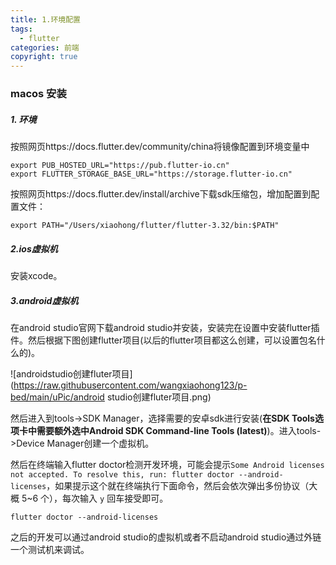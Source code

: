 ```yaml
---
title: 1.环境配置
tags:
  - flutter
categories: 前端
copyright: true
---
```


### macos 安装

##### 1. 环境

按照网页https://docs.flutter.dev/community/china将镜像配置到环境变量中

```shell
export PUB_HOSTED_URL="https://pub.flutter-io.cn"
export FLUTTER_STORAGE_BASE_URL="https://storage.flutter-io.cn"
```

按照网页https://docs.flutter.dev/install/archive下载sdk压缩包，增加配置到配置文件：

```shell
export PATH="/Users/xiaohong/flutter/flutter-3.32/bin:$PATH"
```

##### 2.ios虚拟机

安装xcode。

##### 3.android虚拟机

在android studio官网下载android studio并安装，安装完在设置中安装flutter插件。然后根据下图创建flutter项目(以后的flutter项目都这么创建，可以设置包名什么的)。

![androidstudio创建fluter项目](https://raw.githubusercontent.com/wangxiaohong123/p-bed/main/uPic/android studio创建fluter项目.png)

然后进入到tools->SDK Manager，选择需要的安卓sdk进行安装(**在SDK Tools选项卡中需要额外选中Android SDK Command-line Tools (latest)**)。进入tools->Device Manager创建一个虚拟机。

然后在终端输入flutter doctor检测开发环境，可能会提示`Some Android licenses not accepted. To resolve this, run: flutter doctor --android-licenses`，如果提示这个就在终端执行下面命令，然后会依次弹出多份协议（大概 5~6 个），每次输入 `y` 回车接受即可。

```shell
flutter doctor --android-licenses
```

之后的开发可以通过android studio的虚拟机或者不启动android studio通过外链一个测试机来调试。